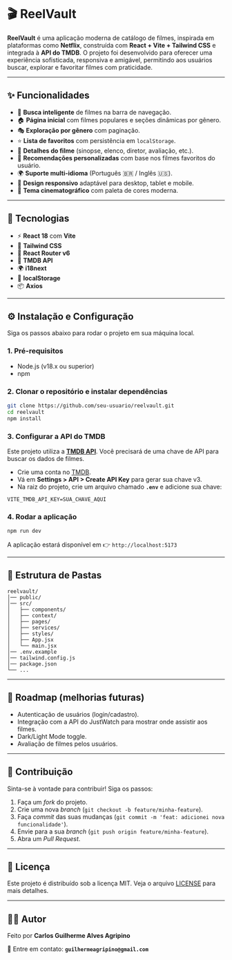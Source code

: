 # 🎬 ReelVault

**ReelVault** é uma aplicação moderna de catálogo de filmes, inspirada em plataformas como **Netflix**, construída com **React + Vite + Tailwind CSS** e integrada à **API do TMDB**. O projeto foi desenvolvido para oferecer uma experiência sofisticada, responsiva e amigável, permitindo aos usuários buscar, explorar e favoritar filmes com praticidade.

-----

## ✨ Funcionalidades

  - 🔎 **Busca inteligente** de filmes na barra de navegação.
  - 🏠 **Página inicial** com filmes populares e seções dinâmicas por gênero.
  - 🎭 **Exploração por gênero** com paginação.
  - ⭐ **Lista de favoritos** com persistência em `localStorage`.
  - 🧾 **Detalhes do filme** (sinopse, elenco, diretor, avaliação, etc.).
  - 🎯 **Recomendações personalizadas** com base nos filmes favoritos do usuário.
  - 🌍 **Suporte multi-idioma** (Português 🇧🇷 / Inglês 🇺🇸).
  - 📱 **Design responsivo** adaptável para desktop, tablet e mobile.
  - 🎨 **Tema cinematográfico** com paleta de cores moderna.

-----

## 🚀 Tecnologias

  - ⚡ **React 18** com **Vite**
  - 🎨 **Tailwind CSS**
  - 🔗 **React Router v6**
  - 🎥 **TMDB API**
  - 🌍 **i18next**
  - 💾 **localStorage**
  - 📦 **Axios**

-----

## ⚙️ Instalação e Configuração

Siga os passos abaixo para rodar o projeto em sua máquina local.

### 1\. Pré-requisitos

  - Node.js (v18.x ou superior)
  - npm

### 2\. Clonar o repositório e instalar dependências

```bash
git clone https://github.com/seu-usuario/reelvault.git
cd reelvault
npm install
```

### 3\. Configurar a API do TMDB

Este projeto utiliza a **[TMDB API](https://developer.themoviedb.org/)**. Você precisará de uma chave de API para buscar os dados de filmes.

  - Crie uma conta no [TMDB](https://www.themoviedb.org/).
  - Vá em **Settings \> API \> Create API Key** para gerar sua chave v3.
  - Na raiz do projeto, crie um arquivo chamado **`.env`** e adicione sua chave:

<!-- end list -->

```env
VITE_TMDB_API_KEY=SUA_CHAVE_AQUI
```

### 4\. Rodar a aplicação

```bash
npm run dev
```

A aplicação estará disponível em 👉 `http://localhost:5173`

-----

## 📂 Estrutura de Pastas

```
reelvault/
│── public/
│── src/
│   ├── components/
│   ├── context/
│   ├── pages/
│   ├── services/
│   ├── styles/
│   ├── App.jsx
│   └── main.jsx
│── .env.example
│── tailwind.config.js
│── package.json
└── ...
```

-----

## 📌 Roadmap (melhorias futuras)

  - Autenticação de usuários (login/cadastro).
  - Integração com a API do JustWatch para mostrar onde assistir aos filmes.
  - Dark/Light Mode toggle.
  - Avaliação de filmes pelos usuários.

-----

## 🤝 Contribuição

Sinta-se à vontade para contribuir\! Siga os passos:

1.  Faça um *fork* do projeto.
2.  Crie uma nova *branch* (`git checkout -b feature/minha-feature`).
3.  Faça *commit* das suas mudanças (`git commit -m 'feat: adicionei nova funcionalidade'`).
4.  Envie para a sua *branch* (`git push origin feature/minha-feature`).
5.  Abra um *Pull Request*.

-----

## 📜 Licença

Este projeto é distribuído sob a licença MIT. Veja o arquivo [LICENSE](https://www.google.com/search?q=LICENSE) para mais detalhes.

-----

## 👨‍💻 Autor

Feito por **Carlos Guilherme Alves Agripino**

📧 Entre em contato: **`guilhermeagripino@gmail.com`**
